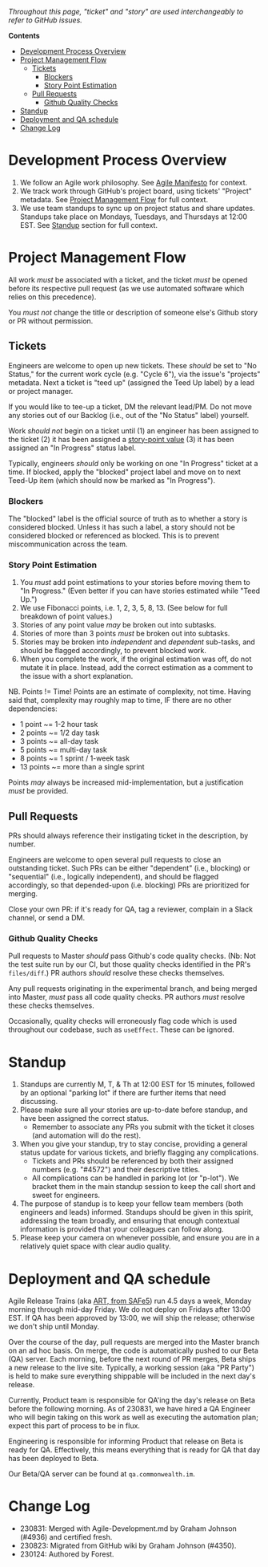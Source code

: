 <!-- TODO Graham 230831: Establish a glossary of engineering terms for our wiki. -->
_Throughout this page, "ticket" and "story" are used interchangeably to refer to GitHub issues._

**Contents**
- [Development Process Overview](#development-process-overview)
- [Project Management Flow](#project-management-flow)
  * [Tickets](#tickets)
    + [Blockers](#blockers)
    + [Story Point Estimation](#story-point-estimation)
  * [Pull Requests](#pull-requests)
    + [Github Quality Checks](#github-quality-checks)
- [Standup](#standup)
- [Deployment and QA schedule](#deployment-and-qa-schedule)
- [Change Log](#change-log)

# Development Process Overview

1. We follow an Agile work philosophy. See [Agile Manifesto](https://agilemanifesto.org/) for context.
2. We track work through GitHub's project board, using tickets' "Project" metadata. See [Project Management Flow](#project-management-flow) for full context.
3. We use team standups to sync up on project status and share updates. Standups take place on Mondays, Tuesdays, and Thursdays at 12:00 EST. See [Standup](#standup) section for full context.

# Project Management Flow

All work _must_ be associated with a ticket, and the ticket _must_ be opened before its respective pull request (as we use automated software which relies on this precedence).

You _must not_ change the title or description of someone else's Github story or PR without permission. 

## Tickets

Engineers are welcome to open up new tickets. These _should_ be set to "No Status," for the current work cycle (e.g. "Cycle 6"), via the issue's "projects" metadata. Next a ticket is "teed up" (assigned the Teed Up label) by a lead or project manager.

If you would like to tee-up a ticket, DM the relevant lead/PM. Do not move any stories out of our Backlog (i.e., out of the "No Status" label) yourself. 

Work _should not_ begin on a ticket until (1) an engineer has been assigned to the ticket (2) it has been assigned a [story-point value](#story-point-estimation) (3) it has been assigned an "In Progress" status label.

Typically, engineers _should_ only be working on one "In Progress" ticket at a time. If blocked, apply the "blocked" project label and move on to next Teed-Up item (which should now be marked as "In Progress"). 

### Blockers

The "blocked" label is the official source of truth as to whether a story is considered blocked. Unless it has such a label, a story should not be considered blocked or referenced as blocked. This is to prevent miscommunication across the team. 

### Story Point Estimation

1. You *must* add point estimations to your stories before moving them to "In Progress." (Even better if you can have stories estimated while "Teed Up.")
2. We use Fibonacci points, i.e. 1, 2, 3, 5, 8, 13. (See below for full breakdown of point values.)
3. Stories of any point value *may* be broken out into subtasks.
4. Stories of more than 3 points *must* be broken out into subtasks.
5. Stories may be broken into _independent_ and _dependent_ sub-tasks, and should be flagged accordingly, to prevent blocked work.
6. When you complete the work, if the original estimation was off, do not mutate it in place. Instead, add the correct estimation as a comment to the issue with a short explanation. 

NB. Points != Time! Points are an estimate of complexity, not time. Having said that, complexity may roughly map to time, IF there are no other dependencies:
- 1 point ~= 1-2 hour task
- 2 points ~= 1/2 day task
- 3 points ~= all-day task
- 5 points ~= multi-day task
- 8 points ~= 1 sprint / 1-week task
- 13 points ~= more than a single sprint

Points _may_ always be increased mid-implementation, but a justification _must_ be provided.

## Pull Requests

PRs should always reference their instigating ticket in the description, by number.

Engineers are welcome to open several pull requests to close an outstanding ticket. Such PRs can be either "dependent" (i.e., blocking) or "sequential" (i.e., logically independent), and should be flagged accordingly, so that depended-upon (i.e. blocking) PRs are prioritized for merging. 

Close your own PR: if it's ready for QA, tag a reviewer, complain in a Slack channel, or send a DM. 

### Github Quality Checks

Pull requests to Master _should_ pass Github's code quality checks. (Nb: Not the test suite run by our CI, but those quality checks identified in the PR's `files/diff`.) PR authors _should_ resolve these checks themselves.

Any pull requests originating in the experimental branch, and being merged into Master, _must_ pass all code quality checks. PR authors _must_ resolve these checks themselves.

Occasionally, quality checks will erroneously flag code which is used throughout our codebase, such as `useEffect`. These can be ignored.

# Standup

1. Standups are currently M, T, & Th at 12:00 EST for 15 minutes, followed by an optional "parking lot" if there are further items that need discussing. 
2. Please make sure all your stories are up-to-date before standup, and have been assigned the correct status. 
    - Remember to associate any PRs you submit with the ticket it closes (and automation will do the rest).
3. When you give your standup, try to stay concise, providing a general status update for various tickets, and briefly flagging any complications.
    - Tickets and PRs should be referenced by both their assigned numbers (e.g. "#4572") and their descriptive titles.
    - All complications can be handled in parking lot (or "p-lot"). We bracket them in the main standup session to keep the call short and sweet for engineers.
4. The purpose of standup is to keep your fellow team members (both engineers and leads) informed. Standups should be given in this spirit, addressing the team broadly, and ensuring that enough contextual information is provided that your colleagues can follow along.
5. Please keep your camera on whenever possible, and ensure you are in a relatively quiet space with clear audio quality.

# Deployment and QA schedule

Agile Release Trains (aka [ART, from SAFe5](https://v5.scaledagileframework.com/agile-release-train/)) run 4.5 days a week, Monday morning through mid-day Friday. We do not deploy on Fridays after 13:00 EST. If QA has been approved by 13:00, we will ship the release; otherwise we don't ship until Monday.

Over the course of the day, pull requests are merged into the Master branch on an ad hoc basis. On merge, the code is automatically pushed to our Beta (QA) server. Each morning, before the next round of PR merges, Beta ships a new release to the live site. Typically, a working session (aka "PR Party") is held to make sure everything shippable will be included in the next day's release.

Currently, Product team is responsible for QA'ing the day's release on Beta before the following morning. As of 230831, we have hired a QA Engineer who will begin taking on this work as well as executing the automation plan; expect this part of process to be in flux.

Engineering is responsible for informing Product that release on Beta is ready for QA. Effectively, this means everything that is ready for QA that day has been deployed to Beta. 

Our Beta/QA server can be found at `qa.commonwealth.im`.

# Change Log

- 230831: Merged with Agile-Development.md by Graham Johnson (#4936) and certified fresh.
- 230823: Migrated from GitHub wiki by Graham Johnson (#4350).
- 230124: Authored by Forest.